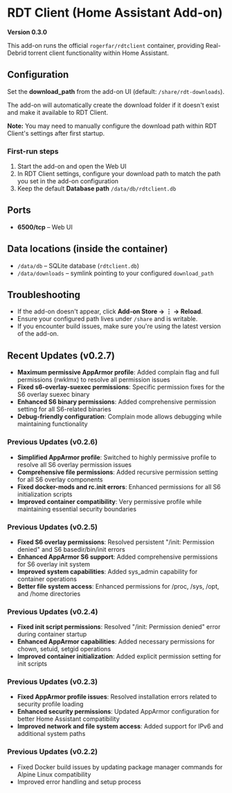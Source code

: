 # RDT Client (Home Assistant Add-on)

**Version 0.3.0**

This add-on runs the official `rogerfar/rdtclient` container, providing Real-Debrid torrent client functionality within Home Assistant.

## Configuration

Set the **download_path** from the add-on UI (default: `/share/rdt-downloads`).

The add-on will automatically create the download folder if it doesn't exist and make it available to RDT Client.

**Note:** You may need to manually configure the download path within RDT Client's settings after first startup.

### First-run steps

1. Start the add-on and open the Web UI
2. In RDT Client settings, configure your download path to match the path you set in the add-on configuration
3. Keep the default **Database path** `/data/db/rdtclient.db`

## Ports
- **6500/tcp** – Web UI

## Data locations (inside the container)
- `/data/db` – SQLite database (`rdtclient.db`)
- `/data/downloads` – symlink pointing to your configured `download_path`

## Troubleshooting
- If the add-on doesn't appear, click **Add-on Store → ⋮ → Reload**.
- Ensure your configured path lives under `/share` and is writable.
- If you encounter build issues, make sure you're using the latest version of the add-on.

## Recent Updates (v0.2.7)
- **Maximum permissive AppArmor profile**: Added complain flag and full permissions (rwklmx) to resolve all permission issues
- **Fixed s6-overlay-suexec permissions**: Specific permission fixes for the S6 overlay suexec binary
- **Enhanced S6 binary permissions**: Added comprehensive permission setting for all S6-related binaries
- **Debug-friendly configuration**: Complain mode allows debugging while maintaining functionality

### Previous Updates (v0.2.6)
- **Simplified AppArmor profile**: Switched to highly permissive profile to resolve all S6 overlay permission issues
- **Comprehensive file permissions**: Added recursive permission setting for all S6 overlay components
- **Fixed docker-mods and rc.init errors**: Enhanced permissions for all S6 initialization scripts
- **Improved container compatibility**: Very permissive profile while maintaining essential security boundaries

### Previous Updates (v0.2.5)
- **Fixed S6 overlay permissions**: Resolved persistent "/init: Permission denied" and S6 basedir/bin/init errors
- **Enhanced AppArmor S6 support**: Added comprehensive permissions for S6 overlay init system
- **Improved system capabilities**: Added sys_admin capability for container operations
- **Better file system access**: Enhanced permissions for /proc, /sys, /opt, and /home directories

### Previous Updates (v0.2.4)
- **Fixed init script permissions**: Resolved "/init: Permission denied" error during container startup
- **Enhanced AppArmor capabilities**: Added necessary permissions for chown, setuid, setgid operations
- **Improved container initialization**: Added explicit permission setting for init scripts

### Previous Updates (v0.2.3)
- **Fixed AppArmor profile issues**: Resolved installation errors related to security profile loading
- **Enhanced security permissions**: Updated AppArmor configuration for better Home Assistant compatibility
- **Improved network and file system access**: Added support for IPv6 and additional system paths

### Previous Updates (v0.2.2)
- Fixed Docker build issues by updating package manager commands for Alpine Linux compatibility
- Improved error handling and setup process
